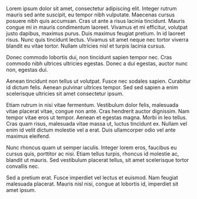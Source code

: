 Lorem ipsum dolor sit amet, consectetur adipiscing elit. Integer rutrum mauris sed ante suscipit, eu tempor nibh vulputate. 
Maecenas cursus posuere nibh quis accumsan. Cras ut ante a risus lacinia tincidunt. Mauris congue mi in mauris condimentum laoreet. 
Vivamus et mi efficitur, volutpat justo dapibus, maximus purus. Duis maximus feugiat pretium. In id laoreet risus. 
Nunc quis tincidunt lectus. Vivamus sit amet neque nec tortor viverra blandit eu vitae tortor. 
Nullam ultricies nisl et turpis lacinia cursus. 


Donec commodo lobortis dui, non tincidunt sapien tempor nec. Cras commodo nibh ultrices ultricies egestas. 
Donec a dui egestas, auctor nunc non, egestas dui.

Aenean tincidunt non tellus ut volutpat. Fusce nec sodales sapien. 
Curabitur id dictum felis. Aenean pulvinar ultrices tempor. 
Sed sed sapien a enim scelerisque ultricies sit amet consectetur ipsum. 


Etiam rutrum in nisi vitae fermentum. Vestibulum dolor felis, malesuada vitae placerat vitae, congue non ante.
Cras hendrerit auctor dignissim. Nam tempor vitae eros ut tempor. Aenean et egestas magna. Morbi in leo tellus. 
Cras quam risus, malesuada vitae massa ut, luctus tincidunt ex. Nullam vel enim id velit dictum molestie vel a erat. 
Duis ullamcorper odio vel ante maximus eleifend.


Nunc rhoncus quam ut semper iaculis. Integer lorem eros, faucibus eu cursus quis, porttitor ac nisi. 
Etiam tellus turpis, rhoncus id molestie ac, blandit ut mauris. Sed vestibulum placerat tellus, sit amet scelerisque tortor convallis nec. 


Sed a pretium erat. Fusce imperdiet vel lectus et euismod. Nam feugiat malesuada placerat. Mauris nisl nisi, congue at lobortis id, imperdiet sit amet ipsum.
